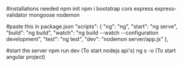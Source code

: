 #installations needed
npm init
npm i bootstrap cors express express-validator mongoose nodemon

#paste this in package.json
"scripts": {
"ng": "ng",
"start": "ng serve",
"build": "ng build",
"watch": "ng build --watch --configuration development",
"test": "ng test",
"dev": "nodemon server/app.js"
},

#start the server
npm run dev (To start nodejs api's)
ng s -o (To start angular project)
